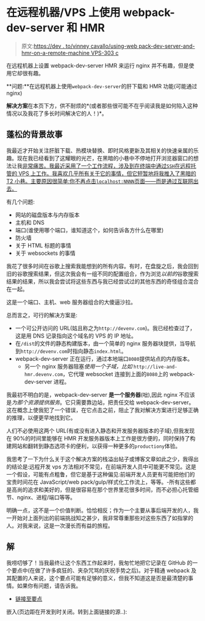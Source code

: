 # 在远程机器/VPS 上使用 webpack-dev-server 和 HMR

> 原文:[https://dev . to/vinney cavallo/using-web pack-dev-server-and-hmr-on-a-remote-machine VPS-303 c](https://dev.to/vinneycavallo/using-webpack-dev-server-and-hmr-on-a-remote-machinevps-303c)

在远程机器上设置 webpack-dev-server HMR 来运行 nginx 并不有趣，但是使用它却很有趣。

**问题:**在远程机器上使用`webpack-dev-server`的肝下载和 HMR 功能(可能通过 nginx)

**解决方案**在本页下方，供不耐烦的*(或者那些很可能不在乎阅读我是如何陷入这种情况以及我花了多长时间解决它的人！)*。

## 蓬松的背景故事

我最近才开始关注肝脏下载、热模块替换、即时风格更新及其相关的快速亲属的乐趣。现在我已经看到了这耀眼的光芒，在黑暗的小巷中不停地打开浏览器窗口的想法让我[非常痛苦。我最近采用了一个工作流程，涉及到在终端中通过`SSH`在远程托管的 VPS 上工作。我喜欢几乎所有关于它的事情，但它短暂地将我推入了黑暗的 T2 小巷。主要原因很简单:你不再点击`localhost:NNNN`页面——而是通过互联网出去。](https://dev.tojavascript:void(0))

有几个问题:

*   网站的磁盘版本与内存版本
*   主机和 DNS
*   端口(谁使用哪个端口，谁知道这个，如何告诉各方什么在哪里)
*   防火墙
*   关于 HTML 标题的事情
*   关于 websockets 的事情

我花了很多时间在谷歌上搜索我能想到的所有内容。有时，在盘旋之后，我会回到旧的谷歌搜索结果，但这次我会有一组不同的配置组合，作为浏览*以前的*谷歌搜索结果的结果，所以我会尝试将这些东西与我已经尝试过的其他东西的奇怪组合混合在一起。

这是一个端口、主机、web 服务器组合的大傻逼沙拉。

总而言之，可行的解决方案是:

*   一个可公开访问的 URL(姑且称之为`http://devenv.com`)。我已经检查过了，这是用 DNS 记录指向这个域名的 VPS 的 IP 地址。
*   在`/dist`的文件的静态构建版本，由一个简单的 nginx 服务器块提供，当导航到`http://devenv.com`时指向静态`index.html`。
*   webpack-dev-server 正在运行，通过本地端口`8080`提供站点的内存版本。
    *   另一个 nginx 服务器阻塞*使用一个子域，比如* `http://live-and-hmr.devenv.com`，它代理 websocket 连接到上面的`8080`上的 webpack-dev-server 进程。

我最初不明白的是，webpack-dev-server **是一个服务器**(咄),因此 nginx 不应该是*为那个资源提供服务*。它只需要靠边站，把责任交给 webpack-dev-server。这在概念上使我犯了一个错误，在它点击之前，阻止了我对解决方案进行足够正确的推理，以便更早地找到它。

人们不必使用这两个 URL(有或没有进入静态和开发服务器版本的子域),但我发现在 90%的时间里能够在 HMR 开发服务器版本上工作是很方便的，同时保持了构建网站和翻转到静态选项卡的便利，以获得一种更多的`productiony`体验。

我思考了一下为什么关于这个解决方案的栈溢出帖子或博客文章如此之少，我得出的结论是:远程开发 vps 方法相对不常见，在前端开发人员中可能更不常见。这是一个假设，可能有点粗鲁，但它是基于这种偏见:前端开发人员更有可能把他们的宝贵时间花在 JavaScript/web pack/gulp/样式化工作流上，等等。-所有这些都是高尚的追求和美好的，但是很容易在那个世界里花很多时间，而不必担心托管细节、nginx、进程/端口等等。

明确一点，这不是一个价值判断。恰恰相反；作为一个主要从事后端开发的人，我一开始对上面列出的前端挑战知之甚少，我非常尊重那些对这些东西了如指掌的人。对我来说，这是一次漫长而有益的旅程。

## 解

我唠叨够了！当我最终让这个东西工作起来时，我匆忙地把它记录在 GitHub 的一个要点中(在做了许多疯狂的、夹杂咒骂的庆祝手势之后)。对于精通 webpack 及其配置的人来说，这个要点可能有足够的意义，但我不知道这是否是最清楚的事情。如果你有问题，请告诉我。

*   [链接至要点](https://gist.github.com/vcavallo/4f11985c4364bc4edfdf56556bff4ccf)

嵌入(页边距在开发到时关闭。转到上面链接的源..):